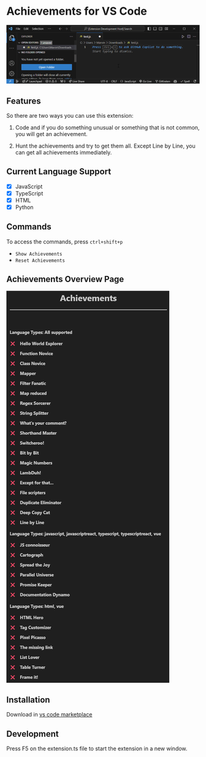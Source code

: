 # Achievements for VS Code

<img src="images/preview.gif" alt="Achievements Preview" width="1184px"/>


## Features

So there are two ways you can use this extension:

1. Code and if you do something unusual or something that is not common, you will get an achievement.

2. Hunt the achievements and try to get them all. Except Line by Line, you can get all achievements immediately.

## Current Language Support

- [x] JavaScript
- [x] TypeScript
- [x] HTML
- [x] Python 

## Commands

To access the commands, press `ctrl+shift+p`

- `Show Achievements`
- `Reset Achievements`

## Achievements Overview Page

![Achievements.png](images/Achievements.png)

## Installation

Download in [vs code marketplace](https://marketplace.visualstudio.com/items?itemName=Dreamliner.achievements)

## Development

Press F5 on the extension.ts file to start the extension in a new window.

